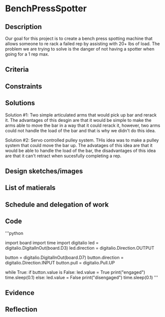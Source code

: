 # BenchPressSpotter

## Description

Our goal for this project is to create a bench press spotting machine that allows someone to re rack a failed rep by assisting with 20+ lbs of load. The problem we are trying to solve is the danger of not having a spotter when going for a 1 rep max.

## Criteria

## Constraints

## Solutions
Solution #1: Two simple articulated arms that would pick up bar and rerack it. The advantages of this desgin are that it would be simple to make the arms able to move the bar in a way that it could rerack it, however, two arms could not handle the load of the bar and that is why we didn't do this idea.

Solution #2: Servo controlled pulley system. THis idea was to make a pulley system that could move the bar up. The advatages of this idea are that it would be able to handle the load of the bar, the disadvantages of this idea are that it can't retract when sucesfully completing a rep.


## Design sketches/images

## List of matierals

## Schedule and delegation of work

## Code

'''python

import board
import time
import digitalio
led = digitalio.DigitalInOut(board.D3)
led.direction = digitalio.Direction.OUTPUT

button = digitalio.DigitalInOut(board.D7)
button.direction = digitalio.Direction.INPUT
button.pull = digitalio.Pull.UP

while True:
    if button.value is False:
        led.value = True
        print("engaged")
        time.sleep(0.1)
    else:
        led.value = False
        print("disengaged")
        time.sleep(0.1)
'''

## Evidence

## Reflection
